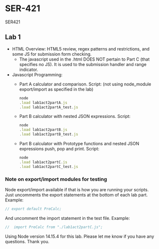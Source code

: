 # SER-421

SER421

## Lab 1

- HTML Overview: HTML5 review, regex patterns and restrictions, and some JS for submission form checking.
  - The javascript used in the .html DOES NOT pertain to Part C (that specifies no JS). It is used to the submission handler and range indicator.
- Javascript Programming:
  - Part A calculator and comparison.  Script: (not using node_module export/import as specified in the lab)

    ```javascript
    node
    .load lab1act2partA.js
    .load lab1act2partA_test.js  
    ```

  - Part B calculator with nested JSON expressions. Script:

    ```javascript
    node
    .load lab1act2partB.js
    .load lab1act2partB_test.js  
    ```

  - Part B calculator with Prototype functions and nested JSON expressions push, pop and print. Script:

    ```javascript
    node
    .load lab1act2partC.js
    .load lab1act2partC_test.js  
    ```

### Note on export/import modules for testing

Node export/import available if that is how you are running your scripts.  Just uncomments the export statements at the bottom of each lab part. Example:

```javascript
// export default PreCalc;
```

And uncomment the import statement in the test file. Example:

```javascript
//  import PreCalc from "./lab1act2partC.js";
```

Using Node version 14.15.4 for this lab.  Please let me know if you have any questions.  Thank you.
